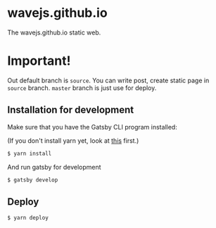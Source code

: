 # wavejs.github.io

The wavejs.github.io static web.

# Important!

Out default branch is `source`. You can write post, create static page in `source` branch. `master` branch is just use for deploy.

## Installation for development

Make sure that you have the Gatsby CLI program installed:

(If you don't install yarn yet, look at [this](https://yarnpkg.com/en/docs/install#mac-stable) first.)

```sh
$ yarn install
```

And run gatsby for development

```sh
$ gatsby develop
```

## Deploy

```sh
$ yarn deploy
```